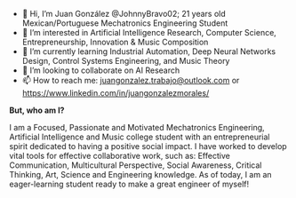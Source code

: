 - 👋 Hi, I’m Juan González @JohnnyBravo02; 21 years old Mexican/Portuguese Mechatronics Engineering Student
- 👀 I’m interested in Artificial Intelligence Research, Computer Science, Entrepreneurship, Innovation & Music Composition
- 🌱 I’m currently learning Industrial Automation, Deep Neural Networks Design, Control Systems Engineering, and Music Theory
- 💞️ I’m looking to collaborate on AI Research
- 📫 How to reach me: juangonzalez.trabajo@outlook.com or https://www.linkedin.com/in/juangonzalezmorales/

**But, who am I?**

I am a Focused, Passionate and Motivated Mechatronics Engineering, Artificial Intelligence and Music college student
with an entrepreneurial spirit dedicated to having a positive social impact. I have worked to develop vital tools for effective 
collaborative work, such as: Effective Communication, Multicultural Perspective, Social Awareness, Critical Thinking, Art, Science 
and Engineering knowledge. As of today, I am an eager-learning student ready to make a great engineer of myself!
